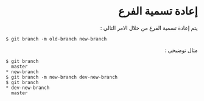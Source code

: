 <div dir="rtl">

# إعادة تسمية الفرع 

يتم إعادة تسمية الفرع من خلال الامر التالي : 

<div dir="ltr">

```
$ git branch -m old-branch new-branch
```
<div dir="rtl">

مثال توضيحي :


<div dir="ltr">

```
$ git branch
  master
* new-branch
$ git branch -m new-branch dev-new-branch
$ git branch
* dev-new-branch
  master
```
